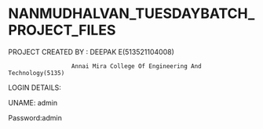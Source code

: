 # NANMUDHALVAN_TUESDAYBATCH_PROJECT_FILES

PROJECT CREATED BY : DEEPAK E(513521104008)
                     
                      Annai Mira College Of Engineering And Technology(5135)



LOGIN DETAILS:


UNAME: admin


Password:admin
